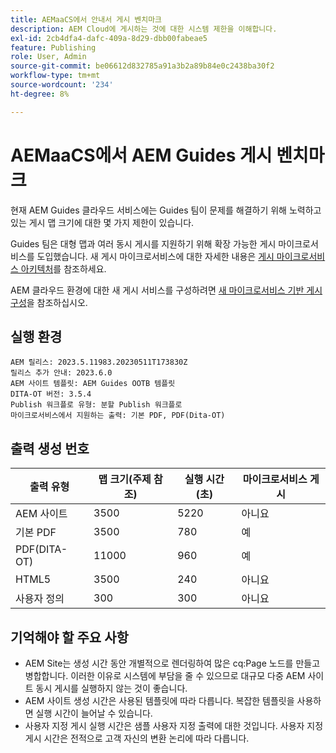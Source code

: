 ```yaml
---
title: AEMaaCS에서 안내서 게시 벤치마크
description: AEM Cloud에 게시하는 것에 대한 시스템 제한을 이해합니다.
exl-id: 2cb4dfa4-dafc-409a-8d29-dbb00fabeae5
feature: Publishing
role: User, Admin
source-git-commit: be06612d832785a91a3b2a89b84e0c2438ba30f2
workflow-type: tm+mt
source-wordcount: '234'
ht-degree: 8%

---
```


# AEMaaCS에서 AEM Guides 게시 벤치마크

현재 AEM Guides 클라우드 서비스에는 Guides 팀이 문제를 해결하기 위해 노력하고 있는 게시 맵 크기에 대한 몇 가지 제한이 있습니다.

Guides 팀은 대형 맵과 여러 동시 게시를 지원하기 위해 확장 가능한 게시 마이크로서비스를 도입했습니다. 새 게시 마이크로서비스에 대한 자세한 내용은 [게시 마이크로서비스 아키텍처](publish-microservice-architecture-and-performance.md)를 참조하세요.

AEM 클라우드 환경에 대한 새 게시 서비스를 구성하려면 [새 마이크로서비스 기반 게시 구성](configure-microservices.md)을 참조하십시오.


## 실행 환경

    AEM 릴리스: 2023.5.11983.20230511T173830Z
    릴리스 추가 안내: 2023.6.0
    AEM 사이트 템플릿: AEM Guides OOTB 템플릿
    DITA-OT 버전: 3.5.4
    Publish 워크플로 유형: 분할 Publish 워크플로
    마이크로서비스에서 지원하는 출력: 기본 PDF, PDF(Dita-OT)

## 출력 생성 번호

| 출력 유형 | 맵 크기(주제 참조) | 실행 시간(초) | 마이크로서비스 게시 |
|---------------|------------------------------|----------------------------|-----------------------|
| AEM 사이트 | 3500 | 5220 | 아니요 |
| 기본 PDF | 3500 | 780 | 예 |
| PDF(DITA-OT) | 11000 | 960 | 예 |
| HTML5 | 3500 | 240 | 아니요 |
| 사용자 정의 | 300 | 300 | 아니요 |

## 기억해야 할 주요 사항

- AEM Site는 생성 시간 동안 개별적으로 렌더링하여 많은 cq:Page 노드를 만들고 병합합니다. 이러한 이유로 시스템에 부담을 줄 수 있으므로 대규모 다중 AEM 사이트 동시 게시를 실행하지 않는 것이 좋습니다.
- AEM 사이트 생성 시간은 사용된 템플릿에 따라 다릅니다. 복잡한 템플릿을 사용하면 실행 시간이 늘어날 수 있습니다.
- 사용자 지정 게시 실행 시간은 샘플 사용자 지정 출력에 대한 것입니다. 사용자 지정 게시 시간은 전적으로 고객 자신의 변환 논리에 따라 다릅니다.
